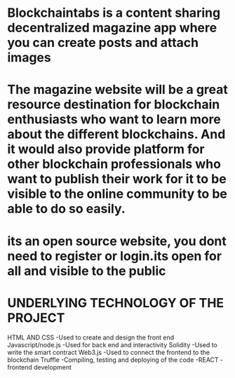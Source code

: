 # Blockchaintabs is a content sharing decentralized magazine app where you can create posts and attach images
# The magazine website will be a great resource destination for blockchain enthusiasts who want to learn more about the different blockchains. And it would also provide platform for other blockchain professionals who want to publish their work for it to be visible to the online community to be able to do so easily. 
# its an open source website, you dont need to register or login.its open for all and visible to the public
# UNDERLYING TECHNOLOGY OF THE PROJECT
HTML AND CSS 
-Used to create and design the front end 
Javascript/node.js
-Used for back end and interactivity
Solidity
-Used to write the smart contract
Web3.js
-Used to connect the frontend to the blockchain
Truffle
-Compiling, testing and deploying of the code
-REACT
-frontend development
